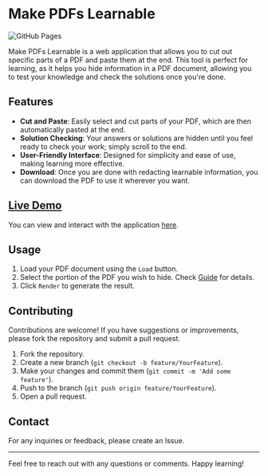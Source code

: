 # Make PDFs Learnable

![GitHub Pages](https://img.shields.io/badge/Live%20Demo-https%3A%2F%2Fnathanoy.github.io%2FmakePdfsLernable%2F-blue)

Make PDFs Learnable is a web application that allows you to cut out specific parts of a PDF and paste them at the end. This tool is perfect for learning, as it helps you hide information in a PDF document, allowing you to test your knowledge and check the solutions once you're done.

## Features

- **Cut and Paste**: Easily select and cut parts of your PDF, which are then automatically pasted at the end.
- **Solution Checking**: Your answers or solutions are hidden until you feel ready to check your work; simply scroll to the end.
- **User-Friendly Interface**: Designed for simplicity and ease of use, making learning more effective.
- **Download**: Once you are done with redacting learnable information, you can download the PDF to use it wherever you want.

## [Live Demo](https://nathanoy.github.io/makePdfsLernable/)

You can view and interact with the application [here](https://nathanoy.github.io/makePdfsLernable/).

## Usage

1. Load your PDF document using the `Load` button.
2. Select the portion of the PDF you wish to hide. Check [Guide](https://github.com/nathanoy/makePdfsLernable/blob/main/Guide.md) for details.
3. Click `Render` to generate the result.

## Contributing

Contributions are welcome! If you have suggestions or improvements, please fork the repository and submit a pull request.

1. Fork the repository.
2. Create a new branch (`git checkout -b feature/YourFeature`).
3. Make your changes and commit them (`git commit -m 'Add some feature'`).
4. Push to the branch (`git push origin feature/YourFeature`).
5. Open a pull request.

## Contact

For any inquiries or feedback, please create an Issue.

---

Feel free to reach out with any questions or comments. Happy learning!
